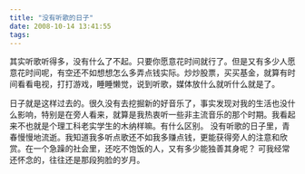 ```yaml
---
title: "没有听歌的日子"
date: 2008-10-14 13:41:55
tags:
---
```


其实听歌听得多，没有什么了不起。只要你愿意花时间就行了。但是又有多少人愿意花时间呢，有空还不如想想怎么多弄点钱实际。炒炒股票，买买基金，就算有时间看看电视，打打游戏，睡睡懒觉，说到听歌，媒体放什么就听什么就是了。 

日子就是这样过去的。很久没有去挖掘新的好音乐了，事实发现对我的生活也没什么影响，特别是在旁人看来，就算是我热衷听一些非主流音乐的那个时期。我看起来不也就是个理工科老实学生的木纳样嘛。有什么区别。 没有听歌的日子里，青春慢慢地流逝。我知道我多听点歌还不如我多赚点钱，更能获得旁人的注意和欣赏。在一个急躁的社会里，还吃不饱饭的人，又有多少能独善其身呢？ 可我经常还怀念的，往往还是那段狗脸的岁月。